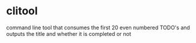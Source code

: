 # clitool
command line tool that consumes the first 20 even numbered TODO's and outputs the title and whether it is completed or not
